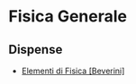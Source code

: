 # Fisica Generale

## Dispense
* [Elementi di Fisica [Beverini]](https://github.com/MoltenKhor/informatica/blob/master/1/FIS/ELEMENTI_DI_FISICABeverini.pdf)
